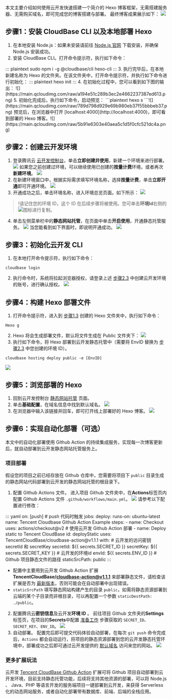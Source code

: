 本文主要介绍如何使用云开发快速搭建一个简介的 Hexo 博客框架，无需搭建服务器、无需购买域名，即可完成您的博客搭建与部署。
最终博客成果展示如下：
![](https://main.qcloudimg.com/raw/590b7ee62174aa74f0119ac4775c6362.png)



## 步骤1：安装 CloudBase CLI 以及本地部署 Hexo
1. 在本地安装 Node.js：如果未安装请前往 [Node.js 官网](https://nodejs.org) 下载安装，并确保 Node.js 安装成功。
2. 安装 CloudBase CLI。打开命令提示符，执行如下命令：
<dx-codeblock>
:::  plaintext
sudo npm i -g @cloudbase/cli hexo-cli
:::
</dx-codeblock>
3. <span id="step1.3"></span>执行完毕后，在本地新建名称为 Hexo 的文件夹。在该文件夹中，打开命令提示符，并执行如下命令进行初始化：
<dx-codeblock>
:::  plaintext
hexo init
:::
</dx-codeblock>
4. 在初始化过程中，您可以看到如下图的输出：
   ![](https://main.qcloudimg.com/raw/a194e51c289b3ec2e4662237387ed613.png)
5. 初始化完成后，执行如下命令，启动预览：
```plaintext
hexo s
```![](https://main.qcloudimg.com/raw/789d798d929e69b980eb37f55bbbeb37.png)
预览后，在浏览器中打开 [localhost:4000](http://localhost:4000)，即可看到部署的 Hexo 博客。![](https://main.qcloudimg.com/raw/5b91e6303e40aea5c1d5f0cfc521dc4a.png)

## 步骤2：创建云开发环境

1. 登录腾讯云 [云开发控制台](https://console.cloud.tencent.com/tcb)，单击**立即创建并使用**，新建一个环境来进行部署。
   ![](https://main.qcloudimg.com/raw/4b8ab97312e8cf697d3de48bf8c6d507.jpg)
   如果您之前创建过环境，可以继续使用已创建的**按量计费**环境，或者再次**新建环境**。
    ![](https://main.qcloudimg.com/raw/ac440a0f9e91f1f1dd3ac779d28ca008.jpg)
2. 在新建环境窗口中，根据实际需求填写环境名称，选择**按量计费**，单击**立即开通**即可开通环境。
   ![](https://main.qcloudimg.com/raw/5516e22060227892fe254d6027d343bf.jpg)
3. <span id="step2.3"></span>开通成功之后，单击环境名称，进入环境总览页面。如下所示：
   ![](https://main.qcloudimg.com/raw/c7fb3e0eaacfd716fddd0914a43eff00.jpg)
>!请记住您的环境 ID，这个 ID 在后续步骤将被使用。您可单击**环境Id**右侧的<img src="https://main.qcloudimg.com/raw/a06f957521023a64e977041f9181f251.jpg"  style="margin:0;">图标进行复制。
4. 单击左侧菜单栏中的**静态网站托管**，在页面中单击**开启使用**，开通静态托管服务。
![](https://main.qcloudimg.com/raw/b2722f1c74c77d582802a0ddedf1823c.png)
当您能看到如下界面时，即说明开通成功。
![](https://main.qcloudimg.com/raw/c76868e35d23f97bbd39f261073385a6.jpg)





## 步骤3：初始化云开发 CLI

1. 在本地打开命令提示符，执行如下命令：
```plaintext
cloudbase login
```
2. 执行命令时，系统将拉起浏览器授权，请登录上述 [步骤2.3](#step2.3) 中创建云开发环境的账号，进行确认授权。
![](https://main.qcloudimg.com/raw/07bbd145af217f65a4c321d977fdcb32.jpg)



## 步骤4：构建 Hexo 部署文件

1. 打开命令提示符，进入到 [步骤1.3](#step1.3) 创建的 Hexo 文件夹中，执行如下命令：
```plaintext
Hexo g
```
2. Hexo 将会生成部署文件，默认将文件生成在 Public 文件夹下：
![](https://main.qcloudimg.com/raw/8d2308d3afe74030237f03545d9371fc.png)
3. 执行如下命令，将 Hexo 部署到云开发静态托管中（需要将 EnvID 替换为 [步骤2.3](#step2.3) 中您创建的环境 ID）。
```plaintext
cloudbase hosting deploy public -e [EnvID]
```
![](https://main.qcloudimg.com/raw/0bf195a98476e103199bdfeefd375945.png)

## 步骤5：浏览部署的 Hexo

1. 回到云开发控制台 [静态网站托管](https://console.cloud.tencent.com/tcb/hosting/index) 页面。
2. 单击**基础配置**，在域名信息中找到默认域名。
   ![](https://main.qcloudimg.com/raw/f5bec269430faa18cb19ce9792c09d13.jpg)
3. 在浏览器中输入该链接并回车，即可打开线上部署好的 Hexo 博客。
   ![](https://main.qcloudimg.com/raw/590b7ee62174aa74f0119ac4775c6362.png)


## 步骤6：实现自动化部署（可选）
本文中的自动化部署使用 Github Action 的持续集成服务，实现每一次博客更新后，就自动部署到云开发静态网站托管服务上。

### 项目部署

假设您的项目之前已经存放在 Github 仓库中，您需要将项目下 `public` 目录生成的静态网站代码部署到云开发的静态网站托管的根目录下。


1. 配置 Github Actions 文件。
进入项目 Github 文件夹中，在**Actions**标签页内配置 Github Actions 文件 `.github/workflows/main.yml`。
![](https://main.qcloudimg.com/raw/81e2a748d5f3992998ee16e7d5379090.png)
请参考以下配置进行修改：
<dx-codeblock>
:::  yaml
on: [push] # push 代码时触发
jobs: 
    deploy: 
        runs-on: ubuntu-latest
        name: Tencent Cloudbase Github Action Example
        steps: 
        - name: Checkout
          uses: actions/checkout@v2
        # 使用云开发 Github Action 部署
        - name: Deploy static to Tencent CloudBase
          id: deployStatic
          uses: TencentCloudBase/cloudbase-action@v1.1.1
          with: 
            # 云开发的访问密钥 secretId 和 secretKey
            secretId: ${{ secrets.SECRET_ID }}
            secretKey: ${{ secrets.SECRET_KEY }}
            # 云开发的环境id
            envId: ${{ secrets.ENV_ID }}
            # Github 项目静态文件的路径
            staticSrcPath: public
:::
</dx-codeblock>

 - 配置中主要用到云开发 Github Action 扩展 <b>TencentCloudBase/cloudbase-action@v1.1.1</b> 来部署静态文件，请检查该扩展是否为 [最新版本](https://github.com/TencentCloudBase/cloudbase-action)，否则可能会在自动部署中出现错误。
 - `staticSrcPath` 填写静态网站构建产生的目录 `public`，如需将静态资源部署到云端的某个子目录而非根目录，可以再配置一个参数 `staticDestPath: ./public`。
2. 配置腾讯云**密钥信息**及云开发**环境 ID** 。
前往项目 Github 文件夹的**Settings**标签页，在项目的**Secrets**中配置 [准备工作](#preparation) 步骤获取的 `SECRET_ID`、`SECRET_KEY`、`ENV_ID`。
![](https://main.qcloudimg.com/raw/8b2adcfb183707a7c8551c73555d36c1.png)
3. 自动部署。
配置完后即可提交代码体验自动部署，在每次 `git push` 命令完成后，`Actions` 都会自动运行，将项目的静态资源部署到您的云开发静态托管环境中，部署成功之后即可通过云开发提供的 [默认域名](https://console.cloud.tencent.com/tcb/hosting/index) 访问来您的网站。
![](https://main.qcloudimg.com/raw/d4528f2cf413b02e4c48b7b3e438b0db.png)

### 更多扩展玩法
云开发 [Tencent CloudBase Github Action](https://github.com/marketplace/actions/tencent-cloudbase-github-action) 扩展可将 Github 项目自动部署到云开发环境，目前支持静态托管功能，后续将支持其他资源的部署，可以将 Node.js 、 Java、PHP 等语言开发的服务端项目一键部署到云开发，来获得 Serverless 化的动态网站服务，或者自动化部署带有数据库、前端、后端的全栈应用。
